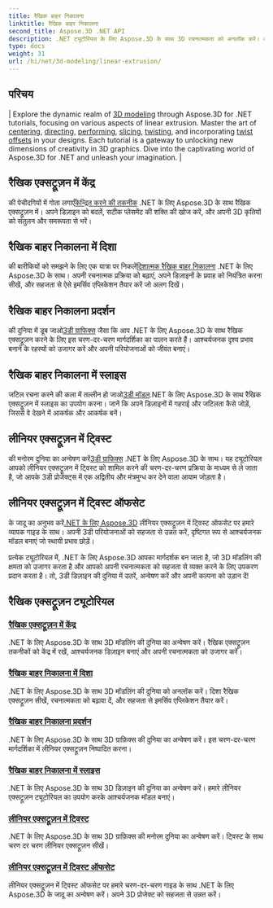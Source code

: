 ```yaml
---
title: रैखिक बाहर निकालना
linktitle: रैखिक बाहर निकालना
second_title: Aspose.3D .NET API
description: .NET ट्यूटोरियल के लिए Aspose.3D के साथ 3D रचनात्मकता को अनलॉक करें। लीनियर एक्सट्रूज़न तकनीकों में महारत हासिल करें, डिज़ाइन को बेहतर बनाएं और अपनी परियोजनाओं को सहजता से उन्नत करें।
type: docs
weight: 31
url: /hi/net/3d-modeling/linear-extrusion/
---
```

## परिचय
| Explore the dynamic realm of [3D modeling](./center-in-linear-extrusion/) through Aspose.3D for .NET tutorials, focusing on various aspects of linear extrusion. Master the art of [centering](./center-in-linear-extrusion/), [directing](./direction-in-linear-extrusion/), [performing](./performing-linear-extrusion/), [slicing](./slices-in-linear-extrusion/), [twisting](./twist-in-linear-extrusion/), and incorporating [twist offsets](./twist-offset-in-linear-extrusion/) in your designs. Each tutorial is a gateway to unlocking new dimensions of creativity in 3D graphics. Dive into the captivating world of Aspose.3D for .NET and unleash your imagination. |

## रैखिक एक्सट्रूज़न में केंद्र
 की पेचीदगियों में गोता लगाएँ[केन्द्रित करने की तकनीक](./center-in-linear-extrusion/) .NET के लिए Aspose.3D के साथ रैखिक एक्सट्रूज़न में। अपने डिज़ाइन को बदलें, सटीक प्लेसमेंट की शक्ति की खोज करें, और अपनी 3D कृतियों को संतुलन और समरूपता से भरें।

## रैखिक बाहर निकालना में दिशा
 की बारीकियों को समझने के लिए एक यात्रा पर निकलें[दिशात्मक रैखिक बाहर निकालना](./direction-in-linear-extrusion/) .NET के लिए Aspose.3D के साथ। अपनी रचनात्मक प्रक्रिया को बढ़ाएं, अपने डिज़ाइनों के प्रवाह को नियंत्रित करना सीखें, और सहजता से ऐसे इमर्सिव एप्लिकेशन तैयार करें जो अलग दिखें।

## रैखिक बाहर निकालना प्रदर्शन
 की दुनिया में डूब जाओ[3डी ग्राफिक्स](./performing-linear-extrusion/) जैसा कि आप .NET के लिए Aspose.3D के साथ रैखिक एक्सट्रूज़न करने के लिए इस चरण-दर-चरण मार्गदर्शिका का पालन करते हैं। आश्चर्यजनक दृश्य प्रभाव बनाने के रहस्यों को उजागर करें और अपनी परियोजनाओं को जीवंत बनाएं।

## रैखिक बाहर निकालना में स्लाइस
 जटिल रचना करने की कला में तल्लीन हो जाओ[3डी मॉडल](./slices-in-linear-extrusion/).NET के लिए Aspose.3D के साथ रैखिक एक्सट्रूज़न में स्लाइस का उपयोग करना। जानें कि अपने डिज़ाइनों में गहराई और जटिलता कैसे जोड़ें, जिससे वे देखने में आकर्षक और आकर्षक बनें।

## लीनियर एक्सट्रूज़न में ट्विस्ट
 की मनोरम दुनिया का अन्वेषण करें[3डी ग्राफिक्स](./twist-in-linear-extrusion/) .NET के लिए Aspose.3D के साथ। यह ट्यूटोरियल आपको लीनियर एक्सट्रूज़न में ट्विस्ट को शामिल करने की चरण-दर-चरण प्रक्रिया के माध्यम से ले जाता है, जो आपके 3डी प्रोजेक्ट्स में एक अद्वितीय और मंत्रमुग्ध कर देने वाला आयाम जोड़ता है।

## लीनियर एक्सट्रूज़न में ट्विस्ट ऑफसेट
 के जादू का अनुभव करें[.NET के लिए Aspose.3D](./twist-offset-in-linear-extrusion/) लीनियर एक्सट्रूज़न में ट्विस्ट ऑफसेट पर हमारे व्यापक गाइड के साथ। अपनी 3डी परियोजनाओं को सहजता से उन्नत करें, दृष्टिगत रूप से आश्चर्यजनक मॉडल बनाएं जो स्थायी प्रभाव छोड़ें।

प्रत्येक ट्यूटोरियल में, .NET के लिए Aspose.3D आपका मार्गदर्शक बन जाता है, जो 3D मॉडलिंग की क्षमता को उजागर करता है और आपको अपनी रचनात्मकता को सहजता से व्यक्त करने के लिए उपकरण प्रदान करता है। तो, 3डी डिज़ाइन की दुनिया में उतरें, अन्वेषण करें और अपनी कल्पना को उड़ान दें!
## रैखिक एक्सट्रूज़न ट्यूटोरियल
### [रैखिक एक्सट्रूज़न में केंद्र](./center-in-linear-extrusion/)
.NET के लिए Aspose.3D के साथ 3D मॉडलिंग की दुनिया का अन्वेषण करें। रैखिक एक्सट्रूज़न तकनीकों को केंद्र में रखें, आश्चर्यजनक डिज़ाइन बनाएं और अपनी रचनात्मकता को उजागर करें।
### [रैखिक बाहर निकालना में दिशा](./direction-in-linear-extrusion/)
.NET के लिए Aspose.3D के साथ 3D मॉडलिंग की दुनिया को अनलॉक करें। दिशा रैखिक एक्सट्रूज़न सीखें, रचनात्मकता को बढ़ावा दें, और सहजता से इमर्सिव एप्लिकेशन तैयार करें।
### [रैखिक बाहर निकालना प्रदर्शन](./performing-linear-extrusion/)
.NET के लिए Aspose.3D के साथ 3D ग्राफ़िक्स की दुनिया का अन्वेषण करें। इस चरण-दर-चरण मार्गदर्शिका में लीनियर एक्सट्रूज़न निष्पादित करना।
### [रैखिक बाहर निकालना में स्लाइस](./slices-in-linear-extrusion/)
.NET के लिए Aspose.3D के साथ 3D डिज़ाइन की दुनिया का अन्वेषण करें। हमारे लीनियर एक्सट्रूज़न ट्यूटोरियल का उपयोग करके आश्चर्यजनक मॉडल बनाएं।
### [लीनियर एक्सट्रूज़न में ट्विस्ट](./twist-in-linear-extrusion/)
.NET के लिए Aspose.3D के साथ 3D ग्राफ़िक्स की मनोरम दुनिया का अन्वेषण करें। ट्विस्ट के साथ चरण दर चरण लीनियर एक्सट्रूज़न सीखें।
### [लीनियर एक्सट्रूज़न में ट्विस्ट ऑफसेट](./twist-offset-in-linear-extrusion/)
लीनियर एक्सट्रूज़न में ट्विस्ट ऑफसेट पर हमारे चरण-दर-चरण गाइड के साथ .NET के लिए Aspose.3D के जादू का अन्वेषण करें। अपने 3D प्रोजेक्ट को सहजता से उन्नत करें।